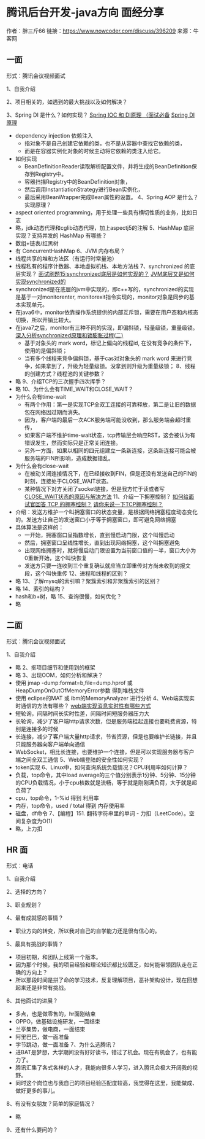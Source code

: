 # 腾讯后台开发-java方向 面经分享

作者：胖三斤66
链接：https://www.nowcoder.com/discuss/396209
来源：牛客网

## 一面

形式：腾讯会议视频面试

1、自我介绍

2、项目相关的，如遇到的最大挑战以及如何解决？

3、Spring DI 是什么？如何实现？ [Spring IOC 和 DI原理 （面试必备](https://blog.csdn.net/l_bestcoder/article/details/79318353) [Spring DI原理](https://www.cnblogs.com/gudazhi/p/11088439.html)
- dependency injection 依赖注入
    - 指对象不是自己创建它依赖的类，也不是从容器中查找它依赖的类，
    - 而是在容器实例化对象的时候主动将它依赖的类注入给它。
- 如何实现
    - BeanDefinitionReader读取解析配置文件，并将生成的BeanDefinition保存到Registry中。
    - 容器扫描Registry中的BeanDefinition对象，
    - 然后调用InstantiationStrategy进行Bean实例化，
    - 最后采用BeanWrapper完成Bean属性的设置。
4、Spring AOP 是什么？实现原理？
- aspect oriented programming，用于处理一些具有横切性质的业务，比如日志
- 略，jdk动态代理和cglib动态代理，加上aspectj5的注解
5、HashMap 底层实现？支持并发的 HashMap 有哪些？
- 数组+链表/红黑树
- 有 ConcurrentHashMap
6、JVM 内存布局？
- 线程共享的堆和方法区（有运行时常量池）
- 线程私有的程序计数器、本地虚拟机栈、本地方法栈
7、synchronized 的底层实现？ [面试刷题15:synchronized底层是如何实现的？](https://blog.csdn.net/tian583391571/article/details/105145089/) [JVM底层又是如何实现synchronized的](https://www.open-open.com/lib/view/open1352431526366.html)
- synchronized是在底层的jvm中实现的，即c++写的，synchronized的实现是基于一对monitorenter, monitorexit指令实现的，monitor对象是同步的基本实现单元。
- 在java6中，monitor依靠操作系统提供的内部互斥锁，需要在用户态和内核态切换，所以开销比较大。
- 在java7之后，monitor有三种不同的实现，即偏斜锁，轻量级锁，重量级锁。[深入分析synchronized原理和锁膨胀过程(二)](https://blog.csdn.net/xueba8/article/details/88753443)
    - 基于对象头的 mark word，标记上偏向的线程id, 在没有竞争的条件下，使用的是偏斜锁；
    - 当有多个线程来竞争偏斜锁，基于cas对对象头的 mark word 来进行竞争，如果拿到了，升级为轻量级锁。没拿到则升级为重量级锁；
8、线程的创建方式？线程池的关键参数？
- 略
9、介绍TCP的三次握手四次挥手？
- 略
10、为什么会有TIME_WAIT和CLOSE_WAIT？
- 为什么会有time-wait
    - 有两个作用：第一是实现TCP全双工连接的可靠释放，第二是让旧的数据包在网络因过期而消失。
    - 因为，客户端的最后一次ACK服务端可能没收到，那么服务端会超时重传，
    - 如果客户端不维护time-wait状态，tcp传输层会响应RST，这会被认为有错误发生，然而实际只是正常关闭连接。
    - 另外一方面，如果以相同的四元组建立一条新连接，这条新连接可能会被服务端的FIN所影响，造成数据错乱。
- 为什么会有close-wait
    - 在被动关闭连接情况下，在已经接收到FIN，但是还没有发送自己的FIN的时刻，连接处于CLOSE_WAIT状态。
    - 某种情况下对方关闭了socket链接，但是我方忙于读或者写 [CLOSE_WAIT状态的原因与解决方法](https://blog.csdn.net/libaineu2004/article/details/78886182)
11、介绍一下拥塞控制？ [如何给面试官回答 TCP 的拥塞控制？](https://www.jianshu.com/p/a1d34f3414cd) [请你来说一下TCP拥塞控制？](http://m.mianshigee.com/question/12224vpc/)
- 介绍：发送方维护一个叫拥塞窗口的状态变量，是根据网络拥塞程度动态变化的。发送方让自己的发送窗口小于等于拥塞窗口，即可避免网络拥塞
- 具体算法是这样的：
    - 一开始，拥塞窗口呈指数增长，直到慢启动门限，这个叫慢启动
    - 然后，拥塞窗口呈线性增长，直到出现网络拥塞，这个叫拥塞避免
    - 出现网络拥塞时，就将慢启动门限设置为当前窗口值的一半，窗口大小为0重新开始，这个叫快恢复
    - 发送方只要一连收到三个重复确认就应当立即重传对方尚未收到的报文段，这个叫快重传
12、进程和线程的区别？
- 略
13、了解mysql的索引嘛？聚簇索引和非聚簇索引的区别？
- 略
14、索引的结构？
- hash和b+树，略
15、查询很慢，如何优化？
- 略

## 二面

形式：腾讯会议视频面试

1、自我介绍
- 略
2、抠项目细节和使用到的框架
- 略
3、出现OOM，如何分析和解决？
- 使用 jmap -dump:format=b,file=dump.hprof <pid> 或 HeapDumpOnOutOfMemoryError参数 得到堆栈文件
- 使用 eclipse的MAT 或 ibm的MemoryAnalyzer 进行分析
4、Web端实现实时通信的方法有哪些？ [web端实现消息实时性有哪些方式](https://blog.csdn.net/qq_28119741/article/details/103997627)
- 短轮询，间隔时间长实时性差，间隔时间短服务器压力大
- 长轮询，减少了客户端http请求次数，但是服务端挂起连接也要耗费资源，特别是连接多的时候
- 长连接，减少了客户端大量http请求，节省资源，但是也要维护长链接，并且只能服务器向客户端单向通信
- WebSocket，相比长连接，也要维护一个连接，但是可以实现服务器与客户端之间全双工通信
5、Web端登陆的安全性如何实现？
- token实现
6、Linux中，如何查询系统负载情况？CPU利用率如何计算？
- 负载，top命令，其中load average的三个值分别表示1分钟、5分钟、15分钟的CPU负载情况，小于cpu核数就是流畅，等于就是刚刚满负荷，大于就是超负荷了
- cpu，top命令，1-%id 得到 利用率
- 内存，top命令，used / total 得到 内存使用率
- 磁盘，df命令
7、【编程】151. 翻转字符串里的单词 - 力扣（LeetCode）。空间复杂度为O(1)
- 略，上力扣

## HR 面

形式：电话

1、自我介绍

2、选择的方向？

3、职业规划？

4、最有成就感的事情？
- 职业方向的转变，所以我对自己的自学能力还是很有信心的。

5、最具有挑战的事情？
- 项目初期，和团队上线第一个版本。
- 因为那个时候，我的项目经验和理论知识都比较匮乏，如何能带领团队走在正确的方向上？
- 所以那段时间是拼了命的学习技术，反复理解项目，恶补架构设计，现在回想起来还是非常有挑战。

6、其他面试的进展？
- 多点，也是做零售的，hr面刚结束
- OPPO，做基础设施研发，一面结束
- 兰亭集势，做电商，一面结束
- 阿里巴巴，做一面准备
- 字节跳动，做一面准备
7、为什么选腾讯？
- 进BAT是梦想，大学期间没有好好读书，错过了机会。现在有机会了，也有能力了。
- 腾讯汇集了各式各样的人才，我能向很多人学习，进入腾讯会极大开阔我的视野。
- 同时这个岗位也与我自己的项目经验匹配度较高，我觉得在这里，我能做成、做好更多的事儿。

8、有没有女朋友？简单的家庭情况？
- 略

9、还有什么要问的？